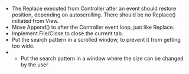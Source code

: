 * The Replace executed from Controller after an event should restore position, depending on autoscrolling. There should be no Replace() initiated from View.
* Move Append() to after the Controller event loop, just like Replace.
* Implement File/Close to close the current tab.
* Put the search pattern in a scrolled window, to prevent it from getting too wide.
* - Put the search pattern in a window where the size can be changed by the user
